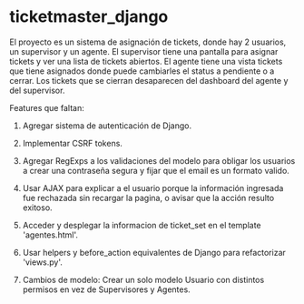 # ticketmaster_django

El proyecto es un sistema de asignación de tickets, donde hay 2 usuarios, un supervisor y un agente.
El supervisor tiene una pantalla para asignar tickets y ver una lista de tickets abiertos.
El agente tiene una vista tickets que tiene asignados donde puede cambiarles el status a pendiente o a cerrar.
Los tickets que se cierran desaparecen del dashboard del agente y del supervisor.



Features que faltan:

1. Agregar sistema de autenticación de Django.

2. Implementar CSRF tokens.

3. Agregar RegExps a los validaciones del modelo para obligar los usuarios a crear una contraseña segura y fijar que el email es un formato valido.

4. Usar AJAX para explicar a el usuario porque la información ingresada fue rechazada sin recargar la pagina, o avisar que la acción resulto exitoso.

6. Acceder y desplegar la informacion de ticket_set en el template 'agentes.html'.

7. Usar helpers y before_action equivalentes de Django para refactorizar 'views.py'.

8. Cambios de modelo: Crear un solo modelo Usuario con distintos permisos en vez de Supervisores y Agentes.
